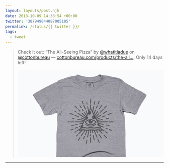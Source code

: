 ```yaml
---
layout: layouts/post.njk
date: 2013-10-09 14:33:54 +00:00
twitter: '387949044087005185'
permalink: /status/{{ twitter }}/
tags: 
  - tweet
---
```


> Check it out: “The All-Seeing Pizza” by [@whatitladue](https://twitter.com/whatitladue) on [@cottonbureau](https://twitter.com/cottonbureau) — [cottonbureau.com/products/the-all…](https://cottonbureau.com/products/the-all-seeing-pizza). Only 14 days left!
> 
> ![pyramid with all-seeing eye but it’s a slice of pizza](/img/387949044087005185.png)

---
